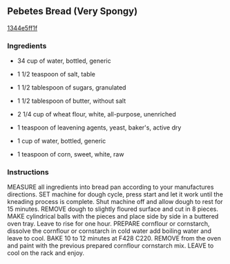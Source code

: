 ## Pebetes Bread (Very Spongy)

[1344e5ff1f](http://www.food.com/recipe/pebetes-bread-very-spongy-406924)

### Ingredients

 - 34 cup of water, bottled, generic

 - 1 1/2 teaspoon of salt, table

 - 1 1/2 tablespoon of sugars, granulated

 - 1 1/2 tablespoon of butter, without salt

 - 2 1/4 cup of wheat flour, white, all-purpose, unenriched

 - 1 teaspoon of leavening agents, yeast, baker's, active dry

 - 1 cup of water, bottled, generic

 - 1 teaspoon of corn, sweet, white, raw

### Instructions

MEASURE all ingredients into bread pan according to your manufactures directions. SET machine for dough cycle, press start and let it work until the kneading process is complete. Shut machine off and allow dough to rest for 15 minutes. REMOVE dough to slightly floured surface and cut in 8 pieces. MAKE cylindrical balls with the pieces and place side by side in a buttered oven tray. Leave to rise for one hour. PREPARE cornflour or cornstarch, dissolve the cornflour or cornstarch in cold water add boiling water and leave to cool. BAKE 10 to 12 minutes at F428 C220. REMOVE from the oven and paint with the previous prepared cornflour cornstarch mix. LEAVE to cool on the rack and enjoy.